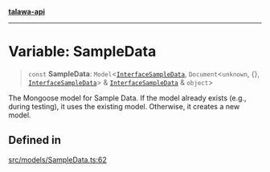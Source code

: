 [**talawa-api**](../../../README.md)

***

# Variable: SampleData

> `const` **SampleData**: `Model`\<[`InterfaceSampleData`](../interfaces/InterfaceSampleData.md), `Document`\<`unknown`, \{\}, [`InterfaceSampleData`](../interfaces/InterfaceSampleData.md)\> & [`InterfaceSampleData`](../interfaces/InterfaceSampleData.md) & `object`\>

The Mongoose model for Sample Data.
If the model already exists (e.g., during testing), it uses the existing model.
Otherwise, it creates a new model.

## Defined in

[src/models/SampleData.ts:62](https://github.com/Suyash878/talawa-api/blob/b5a9d8b4a1ea678a3d6f5b710b3721f91a3052fc/src/models/SampleData.ts#L62)
